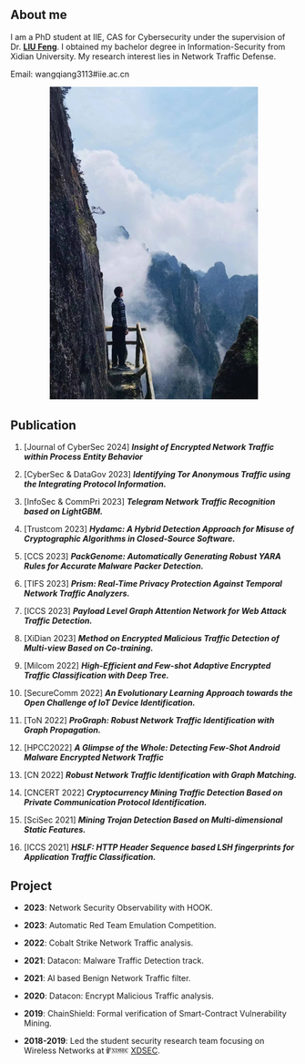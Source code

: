 ## About me

I am a PhD student at IIE, CAS for Cybersecurity under the supervision of Dr. [**LIU Feng**](https://fengliu.net.cn). I obtained my bachelor degree in Information-Security from Xidian University. My research interest lies in Network Traffic Defense.

Email: wangqiang3113#iie.ac.cn

<p style="text-align: center;"><img src="src/WQ.jpg" width="366"></p>


## Publication

1. [Journal of CyberSec 2024] ***Insight of Encrypted Network Traffic within Process Entity Behavior***

1. [CyberSec & DataGov 2023] ***Identifying Tor Anonymous Traffic using the Integrating Protocol Information.***

1. [InfoSec & CommPri 2023] ***Telegram Network Traffic Recognition based on LightGBM.***

1. [Trustcom 2023] ***Hydamc: A Hybrid Detection Approach for Misuse of Cryptographic Algorithms in Closed-Source Software.***

1. [CCS 2023] ***PackGenome: Automatically Generating Robust YARA Rules for Accurate Malware Packer Detection.***

1. [TIFS 2023] ***Prism: Real-Time Privacy Protection Against Temporal Network Traffic Analyzers.***

1. [ICCS 2023] ***Payload Level Graph Attention Network for Web Attack Traffic Detection.***

1. [XiDian 2023] ***Method on Encrypted Malicious Traffic Detection of Multi-view Based on Co-training.***

1. [Milcom 2022] ***High-Efficient and Few-shot Adaptive Encrypted Traffic Classification with Deep Tree.***

1. [SecureComm 2022] ***An Evolutionary Learning Approach towards the Open Challenge of IoT Device Identification.***

1. [ToN 2022] ***ProGraph: Robust Network Traffic Identification with Graph Propagation.***

1. [HPCC2022] ***A Glimpse of the Whole: Detecting Few-Shot Android Malware Encrypted Network Traffic***

1. [CN 2022] ***Robust Network Traffic Identification with Graph Matching.***

1. [CNCERT 2022] ***Cryptocurrency Mining Traffic Detection Based on Private Communication Protocol Identification.***

1. [SciSec 2021] ***Mining Trojan Detection Based on Multi-dimensional Static Features.***

1. [ICCS 2021] ***HSLF: HTTP Header Sequence based LSH fingerprints for Application Traffic Classification.***


## Project

* **2023**: Network Security Observability with HOOK. 

* **2023**: Automatic Red Team Emulation Competition.

* **2022**: Cobalt Strike Network Traffic analysis.
    
* **2021**: Datacon: Malware Traffic Detection track.
  
* **2021**: AI based Benign Network Traffic filter.
        
* **2020**: Datacon: Encrypt Malicious Traffic analysis.
  
* **2019**: ChainShield: Formal verification of Smart-Contract Vulnerability Mining.

* **2018-2019**: Led the student security research team focusing on Wireless Networks at <img src="xdsec" height="12" /> [XDSEC](https://xdsec.org/).
